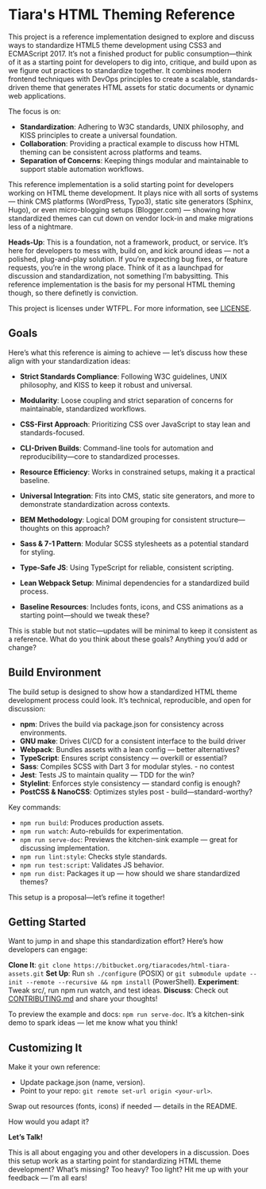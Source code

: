 # Tiara's HTML Theming Reference

This project is a reference implementation designed to explore and discuss ways
to standardize HTML5 theme development using CSS3 and ECMAScript 2017. It’s not
a finished product for public consumption—think of it as a starting point for
developers to dig into, critique, and build upon as we figure out practices to 
standardize together. It combines modern frontend techniques with DevOps
principles to create a scalable, standards-driven theme that generates HTML
assets for static documents or dynamic web applications.

The focus is on:

* **Standardization**: Adhering to W3C standards, UNIX philosophy, and KISS
  principles to create a universal foundation.
* **Collaboration**: Providing a practical example to discuss how HTML theming can
  be consistent across platforms and teams.
* **Separation of Concerns**: Keeping things modular and maintainable to support
  stable automation workflows.

This reference implementation is a solid starting point for developers working
on HTML theme development. It plays nice with all sorts of systems — think CMS
platforms (WordPress, Typo3), static site generators (Sphinx, Hugo), or even
micro-blogging setups (Blogger.com) — showing how standardized themes can cut
down on vendor lock-in and make migrations less of a nightmare.

**Heads-Up**: This is a foundation, not a framework, product, or service. It’s
here for developers to mess with, build on, and kick around ideas — not a
polished, plug-and-play solution. If you’re expecting bug fixes, or feature
requests, you’re in the wrong place. Think of it as a launchpad for discussion
and standardization, not something I’m babysitting. This reference
implementation is the basis for my personal HTML theming though, so there
definetly is conviction.

This project is licenses under WTFPL. For more information, see
[LICENSE](LICENSE).

## Goals

Here’s what this reference is aiming to achieve — let’s discuss how these align
with your standardization ideas:

* **Strict Standards Compliance**: Following W3C guidelines, UNIX philosophy, and KISS to keep it robust and universal.

* **Modularity**: Loose coupling and strict separation of concerns for maintainable, standardized workflows.

* **CSS-First Approach**: Prioritizing CSS over JavaScript to stay lean and standards-focused.

* **CLI-Driven Builds**: Command-line tools for automation and reproducibility—core to standardized processes.

* **Resource Efficiency**: Works in constrained setups, making it a practical baseline.

* **Universal Integration**: Fits into CMS, static site generators, and more to demonstrate standardization across contexts.

* **BEM Methodology**: Logical DOM grouping for consistent structure—thoughts on this approach?

* **Sass & 7-1 Pattern**: Modular SCSS stylesheets as a potential standard for styling.

* **Type-Safe JS**: Using TypeScript for reliable, consistent scripting.

* **Lean Webpack Setup**: Minimal dependencies for a standardized build process.

* **Baseline Resources**: Includes fonts, icons, and CSS animations as a starting point—should we tweak these?

This is stable but not static—updates will be minimal to keep it consistent as a
reference. What do you think about these goals? Anything you’d add or change?

## Build Environment

The build setup is designed to show how a standardized HTML theme development
process could look. It’s technical, reproducible, and open for discussion:

* **npm**: Drives the build via package.json for consistency across environments.
* **GNU make**: Drives CI/CD for a consistent interface to the build driver
* **Webpack**: Bundles assets with a lean config — better alternatives?
* **TypeScript**: Ensures script consistency — overkill or essential?
* **Sass**: Compiles SCSS with Dart 3 for modular styles. - no contest
* **Jest**: Tests JS to maintain quality — TDD for the win?
* **Stylelint**: Enforces style consistency — standard config is enough?
* **PostCSS & NanoCSS**: Optimizes styles post - build—standard-worthy?

Key commands:

* `npm run build`: Produces production assets.
* `npm run watch`: Auto-rebuilds for experimentation.
* `npm run serve-doc`: Previews the kitchen-sink example — great for discussing implementation.
* `npm run lint:style`: Checks style standards.
* `npm run test:script`: Validates JS behavior.
* `npm run dist`: Packages it up — how should we share standardized themes?

This setup is a proposal—let’s refine it together!

## Getting Started

Want to jump in and shape this standardization effort? Here’s how
developers can engage:

**Clone It**: `git clone https://bitbucket.org/tiaracodes/html-tiara-assets.git`
**Set Up**: Run `sh ./configure` (POSIX) or `git submodule update --init --remote --recursive && npm install` (PowerShell).
**Experiment**: Tweak src/, run npm run watch, and test ideas.
**Discuss**: Check out [CONTRIBUTING.md](CONTRIBUTING.md) and share your thoughts!

To preview the example and docs: `npm run serve-doc`. It’s a kitchen-sink demo to
spark ideas — let me know what you think!

## Customizing It

Make it your own reference:

* Update package.json (name, version).
* Point to your repo: `git remote set-url origin <your-url>`.

Swap out resources (fonts, icons) if needed — details in the README.

How would you adapt it?

**Let’s Talk!**

This is all about engaging you and other developers in a discussion. Does this
setup work as a starting point for standardizing HTML theme development? What’s
missing? Too heavy? Too light? Hit me up with your feedback — I’m all ears!
